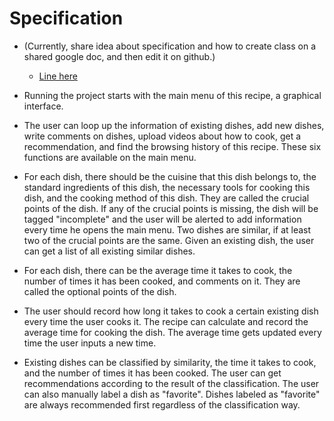 [comment]: <> (ToDo)
# Specification

- (Currently, share idea about specification and how to create class on a shared google doc, and then edit it on github.)
  - [Line here](https://docs.google.com/presentation/d/1mKh7QhHtk6U7BnTu51ubNPktbq6YOZUt/edit?usp=sharing&ouid=106731698362173902825&rtpof=true&sd=true)
  
- Running the project starts with the main menu of this recipe, a graphical interface.
- The user can loop up the information of existing dishes, add new dishes, write comments on dishes, upload videos about how to cook, get a recommendation, and find the browsing history of this recipe. These six functions are available on the main menu.
- For each dish, there should be the cuisine that this dish belongs to, the standard ingredients of this dish, the necessary tools for cooking this dish, and the cooking method of this dish. They are called the crucial points of the dish. If any of the crucial points is missing, the dish will be tagged "incomplete" and the user will be alerted to add information every time he opens the main menu. Two dishes are similar, if at least two of the crucial points are the same. Given an existing dish, the user can get a list of all existing similar dishes.
- For each dish, there can be the average time it takes to cook, the number of times it has been cooked, and comments on it. They are called the optional points of the dish.
- The user should record how long it takes to cook a certain existing dish every time the user cooks it. The recipe can calculate and record the average time for cooking the dish. The average time gets updated every time the user inputs a new time. 
- Existing dishes can be classified by similarity, the time it takes to cook, and the number of times it has been cooked. The user can get recommendations according to the result of the classification. The user can also manually label a dish as "favorite". Dishes labeled as "favorite" are always recommended first regardless of the classification way.